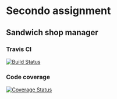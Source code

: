 # Secondo assignment 
## Sandwich shop manager
### Travis CI
[![Build Status](https://www.travis-ci.org/AkaiSara/sandwich-shop-manager.svg?branch=master)](https://www.travis-ci.org/AkaiSara/sandwich-shop-manager)

### Code coverage

[![Coverage Status](https://coveralls.io/repos/github/AkaiSara/sandwich-shop-manager/badge.svg?branch=master)](https://coveralls.io/github/AkaiSara/sandwich-shop-manager?branch=master)
